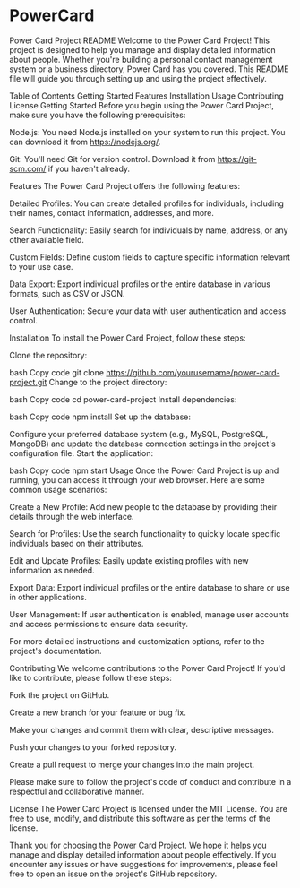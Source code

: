 # PowerCard

Power Card Project README
Welcome to the Power Card Project! This project is designed to help you manage and display detailed information about people. Whether you're building a personal contact management system or a business directory, Power Card has you covered. This README file will guide you through setting up and using the project effectively.

Table of Contents
Getting Started
Features
Installation
Usage
Contributing
License
Getting Started
Before you begin using the Power Card Project, make sure you have the following prerequisites:

Node.js: You need Node.js installed on your system to run this project. You can download it from https://nodejs.org/.

Git: You'll need Git for version control. Download it from https://git-scm.com/ if you haven't already.

Features
The Power Card Project offers the following features:

Detailed Profiles: You can create detailed profiles for individuals, including their names, contact information, addresses, and more.

Search Functionality: Easily search for individuals by name, address, or any other available field.

Custom Fields: Define custom fields to capture specific information relevant to your use case.

Data Export: Export individual profiles or the entire database in various formats, such as CSV or JSON.

User Authentication: Secure your data with user authentication and access control.

Installation
To install the Power Card Project, follow these steps:

Clone the repository:

bash
Copy code
git clone https://github.com/yourusername/power-card-project.git
Change to the project directory:

bash
Copy code
cd power-card-project
Install dependencies:

bash
Copy code
npm install
Set up the database:

Configure your preferred database system (e.g., MySQL, PostgreSQL, MongoDB) and update the database connection settings in the project's configuration file.
Start the application:

bash
Copy code
npm start
Usage
Once the Power Card Project is up and running, you can access it through your web browser. Here are some common usage scenarios:

Create a New Profile: Add new people to the database by providing their details through the web interface.

Search for Profiles: Use the search functionality to quickly locate specific individuals based on their attributes.

Edit and Update Profiles: Easily update existing profiles with new information as needed.

Export Data: Export individual profiles or the entire database to share or use in other applications.

User Management: If user authentication is enabled, manage user accounts and access permissions to ensure data security.

For more detailed instructions and customization options, refer to the project's documentation.

Contributing
We welcome contributions to the Power Card Project! If you'd like to contribute, please follow these steps:

Fork the project on GitHub.

Create a new branch for your feature or bug fix.

Make your changes and commit them with clear, descriptive messages.

Push your changes to your forked repository.

Create a pull request to merge your changes into the main project.

Please make sure to follow the project's code of conduct and contribute in a respectful and collaborative manner.

License
The Power Card Project is licensed under the MIT License. You are free to use, modify, and distribute this software as per the terms of the license.

Thank you for choosing the Power Card Project. We hope it helps you manage and display detailed information about people effectively. If you encounter any issues or have suggestions for improvements, please feel free to open an issue on the project's GitHub repository.
